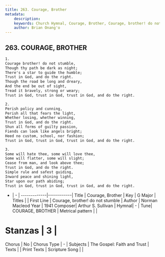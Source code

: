 ```yaml
---
title: 263. Courage, Brother
metadata:
    description: 
    keywords: Church Hymnal, Courage, Brother, Courage, brother! do not stumble, 
    author: Brian Onang'o
---
```



## 263. COURAGE, BROTHER

```txt
1.
Courage brother! do not stumble, 
Though thy path be dark as night; 
There's a star to guide the humble; 
Trust in God, and do the right. 
Though the road be long and dreary, 
And the end be out of sight, 
Tread it bravely, strong or weary; 
Trust in God, trust in God, trust in God, and do the right. 

2.
Perish policy and cunning, 
Perish all that fears the light, 
Whether losing, whether winning, 
Trust in God, and do the right. 
Shun all forms of guilty passion, 
Fiends can look like angels bright; 
Heed no custom, school, nor fashion; 
Trust in God, trust in God, trust in God, and do the right. 

3.
Some will hate thee, some will love thee, 
Some will flatter, some will slight; 
Cease from man, and look above thee; 
Trust in God, and do the right. 
Simple rule and safest guiding, 
Inward peace and shining light, 
Star upon our path abiding; 
Trust in God, trust in God, trust in God, and do the right.

```

- |   -  |
-------------|------------|
Title | Courage, Brother |
Key | G Major |
Titles |  |
First Line | Courage, brother! do not stumble |
Author | Norman Macleod
Year | 1941
Composer| Arthur S. Sullivan |
Hymnal|  - |
Tune| COURAGE, BROTHER |
Metrical pattern | |
# Stanzas | 3 |
Chorus | No |
Chorus Type | - |
Subjects | The Gospel: Faith and Trust |
Texts |  |
Print Texts | 
Scripture Song |  |
  
